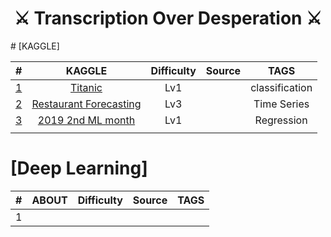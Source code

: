 <h1 align="center">
  ⚔ Transcription Over Desperation ⚔
</h1>
# [KAGGLE]

|                              #                               |                            KAGGLE                            | Difficulty | Source |      TAGS      |
| :----------------------------------------------------------: | :----------------------------------------------------------: | :--------: | :----: | :------------: |
| [1](https://github.com/thk-lightman/Transciption-over-Desperation/blob/master/01%5BTITIANIC%5D_Introduction%20to%20Ensembling%2C%20Stacking%20in%20Python.ipynb) |         [Titanic](https://www.kaggle.com/c/titanic)          |    Lv1     |        | classification |
| [2](https://github.com/thk-lightman/Transciption-over-Desperation/blob/master/02%20Recruit%20Restaurant%20Visitor.ipynb) | [Restaurant Forecasting](https://www.kaggle.com/c/recruit-restaurant-visitor-forecasting) |    Lv3     |        |  Time Series   |
| [3](https://github.com/thk-lightman/Transciption-over-Desperation/blob/master/03%202019-ml-month-2nd.ipynb) | [2019 2nd ML month](https://www.kaggle.com/c/2019-2nd-ml-month-with-kakr/overview) |    Lv1     |        |   Regression   |
|                                                              |                                                              |            |        |                |

# [Deep Learning]

|  #   | ABOUT | Difficulty | Source | TAGS |
| :--: | :---: | :--------: | :----: | :--: |
|  1   |       |            |        |      |

